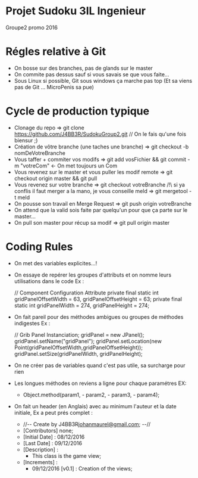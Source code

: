 # Projet Sudoku 3IL Ingenieur
Groupe2 promo 2016

# Régles relative à Git
  - On bosse sur des branches, pas de glands sur le master
  - On commite pas dessus sauf si vous savais se que vous faite...
  - Sous Linux si possible, Git sous windows ça marche pas top (Et sa viens pas de Git ... MicroPenis sa pue)

# Cycle de production typique

  - Clonage du repo => git clone https://github.com/J4BB3R/SudokuGroup2.git // On le fais qu'une fois biensur ;)
  - Création de vôtre branche (une taches une branche) => git checkout -b nomDeVotreBranche
  - Vous taffer + commiter vos modifs => git add vosFichier && git commit -m "votreCom" <- On met toujours un Com
  - Vous revenez sur le master et vous puller les modif remote => git checkout origin master && git pull
  - Vous revenez sur votre branche => git checkout votreBranche
    /!\ si ya conflis il faut merger a la mano, je vous conseille meld => git mergetool -t meld
  - On pousse son travail en Merge Request => git push origin votreBranche
  - On attend que la valid sois faite par quelqu'un pour que ça parte sur le master...
  - On pull son master pour récup sa modif => git pull origin master

# Coding Rules

  - On met des variables explicites...!

  - On essaye de repérer les groupes d'attributs et on nomme leurs utilisations dans le code Ex :

      // Component Configuration Attribute
      private final static int gridPanelOffsetWidth = 63, gridPanelOffsetHeight = 63;
      private final static int gridPanelWidth = 274, gridPanelHeight = 274;

  - On fait pareil pour des méthodes ambigues ou groupes de méthodes indigestes Ex :

      // Grib Panel Instanciation;
      gridPanel = new JPanel();
      gridPanel.setName("gridPanel");
      gridPanel.setLocation(new Point(gridPanelOffsetWidth,gridPanelOffsetHeight));
      gridPanel.setSize(gridPanelWidth, gridPanelHeight);

  - On ne créer pas de variables quand c'est pas utile, sa surcharge pour rien

  - Les longues méthodes on reviens a ligne pour chaque paramétres EX:

      - Object.method(param1,
                    - param2,
                    - param3,
                    - param4);

  - On fait un header (en Anglais) avec au minimum l'auteur et la date initiale, Ex a peut prés complet :


      - //-- Create by J4BB3R<johanmaurel@gmail.com>; --//
      - [Contributors] none;
      - [Initial Date] : 08/12/2016
      - [Last Date] : 09/12/2016
      - [Description] :
           - This class is the game view;
      - [Increments] :
           - 09/12/2016 [v0.1] : Creation of the views;
